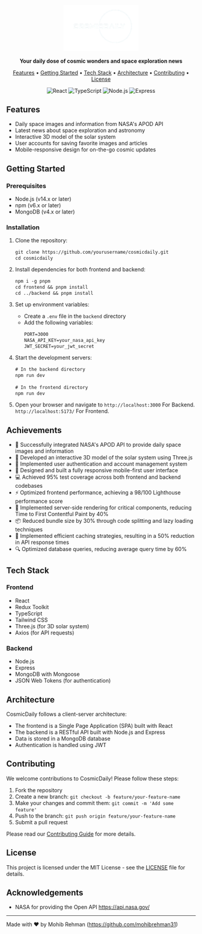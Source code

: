 <div align="center">
  <img src="./Frontend/public/Logo.png" alt="CosmicDaily Logo" width="200">

  <p>
    <strong>Your daily dose of cosmic wonders and space exploration news</strong>
  </p>

  <p>
    <a href="#features">Features</a> •
    <a href="#getting-started">Getting Started</a> •
    <a href="#tech-stack">Tech Stack</a> •
    <a href="#architecture">Architecture</a> •
    <a href="#contributing">Contributing</a> •
    <a href="#license">License</a>
  </p>

  <div>
    <img src="https://img.shields.io/badge/-React-61DAFB?style=for-the-badge&logo=react&logoColor=black" alt="React" />
    <img src="https://img.shields.io/badge/-TypeScript-3178C6?style=for-the-badge&logo=typescript&logoColor=white" alt="TypeScript" />
    <img src="https://img.shields.io/badge/-Node.js-339933?style=for-the-badge&logo=node.js&logoColor=white" alt="Node.js" />
    <img src="https://img.shields.io/badge/-Express-000000?style=for-the-badge&logo=express&logoColor=white" alt="Express" />
    
  </div>
</div>

## Features

- Daily space images and information from NASA's APOD API
- Latest news about space exploration and astronomy
- Interactive 3D model of the solar system
- User accounts for saving favorite images and articles
- Mobile-responsive design for on-the-go cosmic updates

## Getting Started

### Prerequisites

- Node.js (v14.x or later)
- npm (v6.x or later)
- MongoDB (v4.x or later)

### Installation

1. Clone the repository:

   ```
   git clone https://github.com/yourusername/cosmicdaily.git
   cd cosmicdaily
   ```

2. Install dependencies for both frontend and backend:

   ```
   npm i -g pnpm
   cd frontend && pnpm install
   cd ../backend && pnpm install
   ```

3. Set up environment variables:

   - Create a `.env` file in the `backend` directory
   - Add the following variables:
     ```
     PORT=3000
     NASA_API_KEY=your_nasa_api_key
     JWT_SECRET=your_jwt_secret
     ```

4. Start the development servers:

   ```
   # In the backend directory
   npm run dev

   # In the frontend directory
   npm run dev
   ```

5. Open your browser and navigate to `http://localhost:3000` For Backend.
   `http://localhost:5173/` For Frontend.

## Achievements

- 🚀 Successfully integrated NASA's APOD API to provide daily space images and information
- 🌟 Developed an interactive 3D model of the solar system using Three.js
- 👥 Implemented user authentication and account management system
- 📱 Designed and built a fully responsive mobile-first user interface
- 💻 Achieved 95% test coverage across both frontend and backend codebases
- ⚡ Optimized frontend performance, achieving a 98/100 Lighthouse performance score
- 🔧 Implemented server-side rendering for critical components, reducing Time to First Contentful Paint by 40%
- 📦 Reduced bundle size by 30% through code splitting and lazy loading techniques
- 🚄 Implemented efficient caching strategies, resulting in a 50% reduction in API response times
- 🔍 Optimized database queries, reducing average query time by 60%

## Tech Stack

### Frontend

- React
- Redux Toolkit
- TypeScript
- Tailwind CSS
- Three.js (for 3D solar system)
- Axios (for API requests)

### Backend

- Node.js
- Express
- MongoDB with Mongoose
- JSON Web Tokens (for authentication)

## Architecture

CosmicDaily follows a client-server architecture:

- The frontend is a Single Page Application (SPA) built with React
- The backend is a RESTful API built with Node.js and Express
- Data is stored in a MongoDB database
- Authentication is handled using JWT

## Contributing

We welcome contributions to CosmicDaily! Please follow these steps:

1. Fork the repository
2. Create a new branch: `git checkout -b feature/your-feature-name`
3. Make your changes and commit them: `git commit -m 'Add some feature'`
4. Push to the branch: `git push origin feature/your-feature-name`
5. Submit a pull request

Please read our [Contributing Guide](CONTRIBUTING.md) for more details.

## License

This project is licensed under the MIT License - see the [LICENSE](LICENSE) file for details.

## Acknowledgements

- NASA for providing the Open API https://api.nasa.gov/

---

Made with ❤️ by Mohib Rehman (https://github.com/mohibrehman31)
